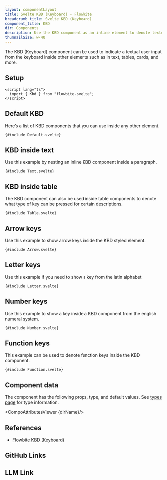 ```yaml
---
layout: componentLayout
title: Svelte KBD (Keyboard) - Flowbite
breadcrumb_title: Svelte KBD (Keyboard)
component_title: KBD
dir: Components
description: Use the KBD component as an inline element to denote textual user input from the keyboard inside paragraphs, tables, and other components
thumnailSize: w-40
---
```


<script lang="ts">
  import { CompoAttributesViewer, GitHubCompoLinks, toKebabCase, LlmLink } from '../../utils'
  import { P, A } from '$lib'
  const dirName = toKebabCase(component_title)
</script>

The KBD (Keyboard) component can be used to indicate a textual user input from the keyboard inside other elements such as in text, tables, cards, and more.

## Setup

```svelte example hideOutput
<script lang="ts">
  import { Kbd } from "flowbite-svelte";
</script>
```

## Default KBD

Here’s a list of KBD components that you can use inside any other element.

```svelte example hideScript hideResponsiveButtons
{#include Default.svelte}
```

## KBD inside text

Use this example by nesting an inline KBD component inside a paragraph.

```svelte example hideScript hideResponsiveButtons
{#include Text.svelte}
```

## KBD inside table

The KBD component can also be used inside table components to denote what type of key can be pressed for certain descriptions.

```svelte example hideResponsiveButtons
{#include Table.svelte}
```

## Arrow keys

Use this example to show arrow keys inside the KBD styled element.

```svelte example hideResponsiveButtons
{#include Arrow.svelte}
```

## Letter keys

Use this example if you need to show a key from the latin alphabet

```svelte example hideScript hideResponsiveButtons
{#include Letter.svelte}
```

## Number keys

Use this example to show a key inside a KBD component from the english numeral system.

```svelte example hideScript hideResponsiveButtons
{#include Number.svelte}
```

## Function keys

This example can be used to denote function keys inside the KBD component.

```svelte example hideScript hideResponsiveButtons
{#include Function.svelte}
```

## Component data

The component has the following props, type, and default values. See [types page](/docs/pages/typescript) for type information.

<CompoAttributesViewer {dirName}/>

## References

- [Flowbite KBD (Keyboard)](https://flowbite.com/docs/components/kbd/)

## GitHub Links

<GitHubCompoLinks />

## LLM Link

<LlmLink />
